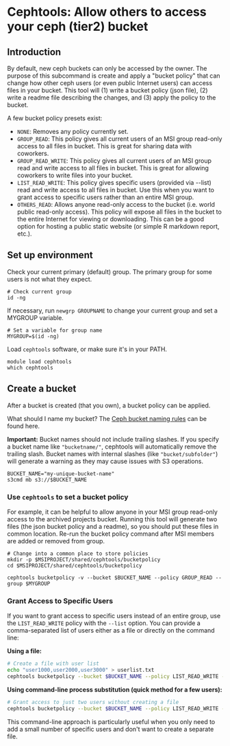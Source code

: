 # Cephtools: Allow others to access your ceph (tier2) bucket

## Introduction

By default, new ceph buckets can only be accessed by the owner. The purpose of this subcommand is create and apply a "bucket policy" that can change how other ceph users (or even public Internet users) can access files in your bucket. This tool will (1) write a bucket policy (json file), (2) write a readme file describing the changes, and (3) apply the policy to the bucket.

A few bucket policy presets exist:

- `NONE`: Removes any policy currently set.
- `GROUP_READ`: This policy gives all current users of an MSI group read-only access to all files in bucket. This is great for sharing data with coworkers.
- `GROUP_READ_WRITE`: This policy gives all current users of an MSI group read and write access to all files in bucket. This is great for allowing coworkers to write files into your bucket.
- `LIST_READ_WRITE`: This policy gives specific users (provided via --list) read and write access to all files in bucket. Use this when you want to grant access to specific users rather than an entire MSI group.
- `OTHERS_READ`: Allows anyone read-only access to the bucket (i.e. world public read-only access). This policy will expose all files in the bucket to the entire Internet for viewing or downloading. This can be a good option for hosting a public static website (or simple R markdown report, etc.).

## Set up environment

Check your current primary (default) group. The primary group for some users is not what they expect.

```
# Check current group
id -ng
```

If necessary, run `newgrp GROUPNAME` to change your current group and set a MYGROUP variable.

```
# Set a variable for group name
MYGROUP=$(id -ng)
```

Load `cephtools` software, or make sure it's in your PATH.

```
module load cephtools
which cephtools
```

## Create a bucket

After a bucket is created (that you own), a bucket policy can be applied.

What should I name my bucket? The [Ceph bucket naming rules](https://docs.ceph.com/en/latest/radosgw/s3/bucketops/) can be found here.

**Important:** Bucket names should not include trailing slashes. If you specify a bucket name like `"bucketname/"`, cephtools will automatically remove the trailing slash. Bucket names with internal slashes (like `"bucket/subfolder"`) will generate a warning as they may cause issues with S3 operations.

```
BUCKET_NAME="my-unique-bucket-name"
s3cmd mb s3://$BUCKET_NAME
```

### Use `cephtools` to set a bucket policy

For example, it can be helpful to allow anyone in your MSI group read-only access to the archived projects bucket. Running this tool will generate two files (the json bucket policy and a readme), so you should put these files in common location. Re-run the bucket policy command after MSI members are added or removed from group.

```
# Change into a common place to store policies
mkdir -p $MSIPROJECT/shared/cephtools/bucketpolicy
cd $MSIPROJECT/shared/cephtools/bucketpolicy

cephtools bucketpolicy -v --bucket $BUCKET_NAME --policy GROUP_READ --group $MYGROUP
```

### Grant Access to Specific Users

If you want to grant access to specific users instead of an entire group, use the `LIST_READ_WRITE` policy with the `--list` option. You can provide a comma-separated list of users either as a file or directly on the command line:

**Using a file:**
```bash
# Create a file with user list
echo "user1000,user2000,user3000" > userlist.txt
cephtools bucketpolicy --bucket $BUCKET_NAME --policy LIST_READ_WRITE --group $MYGROUP --list userlist.txt
```

**Using command-line process substitution (quick method for a few users):**
```bash
# Grant access to just two users without creating a file
cephtools bucketpolicy --bucket $BUCKET_NAME --policy LIST_READ_WRITE --group $MYGROUP --list <(echo "user1000,user2000")
```

This command-line approach is particularly useful when you only need to add a small number of specific users and don't want to create a separate file.
